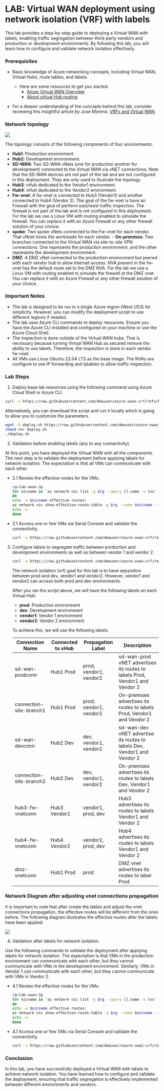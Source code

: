 # LAB: Virtual WAN deployment using network isolation (VRF) with labels

This lab provides a step-by-step guide to deploying a Virtual WAN with labels, enabling traffic segregation between third-party vendors and production or development environments. By following this lab, you will learn how to configure and validate network isolation effectively.

### Prerequisites

- Basic knowledge of Azure networking concepts, including Virtual WAN, Virtual Hubs, route tables, and labels.
    - Here are some resources to get you started:
      - [Azure Virtual WAN Overview](https://learn.microsoft.com/en-us/azure/virtual-wan/virtual-wan-about)
      - [About virtual Hub routing](https://learn.microsoft.com/en-us/azure/virtual-wan/about-virtual-hub-routing)

- For a deeper understanding of the concepts behind this lab, consider reviewing this insightful article by Jose Moreno: [VRFs and Virtual WAN](https://blog.cloudtrooper.net/2022/12/19/vrfs-and-virtual-wan/).

### Network topology

![](./media/diagram.png)

The topology consists of the following components of four environments:
- **Hub1**: Production environment.
- **Hub2**: Development environment.
- **SD-WAN**: Two SD-WAN vNets (one for production another for development) connected to the Virtual WAN via vNET connections. Note that the SD-WAN devices are not part of the lab and are not configured in this deployment. They are only used to illustrate the topology.
- **Hub3**: vHub dedicated to the Vendor1 environment.
- **Hub4**: vHub dedicated to the Vendor2 environment.
- **Fw-vnet**: A fw-vnet is connected to Hub3 (Vendor1) and another connected to Hub4 (Vendor 2). The goal of the fw-vnet is have an Firewall with the goal of perform east/west traffic inspection. The firewall is not part of the lab and is not configured in this deployment. For the lab we use a Linux VM with routing enabled to simulate the firewall. You can replace it with an Azure Firewall or any other firewall solution of your choice.
- **spoke**: Two spoke vNets connected to the Fw-vnet for each vendor. That vNnet hosts the workloads for each vendor. - **On-premises**: Two branches connected to the Virtual WAN via site-to-site VPN connections. One represents the production environment, and the other represents the development environment.
- **DMZ**: A DMZ vNet connected to the production environment but peered with each vendor hub to allow Internet access. NVA present in the fw-vnet has the default route set to the DMZ NVA. For the lab we use a Linux VM with routing enabled to simulate the firewall at the DMZ vnet. You can replace it with an Azure Firewall or any other firewall solution of your choice.

### Important Notes

- The lab is designed to be run in a single Azure region (West US3) for simplicity. However, you can modify the deployment script to use different regions if needed.
- The lab uses Azure CLI commands to deploy resources. Ensure you have the Azure CLI installed and configured on your machine or use the Azure Cloud Shell.
- The inspection is done outside of the Virtual WAN hubs. That is necessary because turning Virtual WAN Hub as secured remove the ability to use labels. Therefore, the inspection is done in each vendor fw-vnet.
- All VMs use Linux Ubuntu 22.04 LTS as the base image. The NVAs are configure to use IP forwarding and iptables to allow traffic inspection. 

### Lab Steps

1. Deploy base lab resources using the following command using Azure Cloud Shell or Azure CLI.

```bash
curl -s https://raw.githubusercontent.com/dmauser/azure-vwan-vrf/refs/heads/main/1deploy.sh | bash
```

Alternatively, you can download the script and run it locally which is going to allow you to customize the parameters.

```bash
wget -O deploy.sh https://raw.githubusercontent.com/dmauser/azure-vwan-vrf/refs/heads/main/1deploy.sh 
chmod +xr deploy.sh
./deploy.sh
```

2. Validation before enabling labels (any to any connectivity).

At this point, you have deployed the Virtual WAN with all the components. The next step is to validate the deployment before applying labels for network isolation. The expectation is that all VMs can communicate with each other.

 - 2.1 Review the effective routes for the VMs.
 
    ```bash
    rg=lab-vwan-3p 
    for nicname in `az network nic list -g $rg --query [].name -o tsv`
    do 
    echo -e $nicname effective routes:
    az network nic show-effective-route-table -g $rg --name $nicname --output table | grep -E "User|VirtualNetworkGateway"
    echo -e 
    done
    ```
 - 2.1 Access one or few VMs via Serial Console and validate the connectivity.
 
    ```bash
    curl -s https://raw.githubusercontent.com/dmauser/azure-vwan-vrf/refs/heads/main/scripts/netcurl.sh | bash
    ```

3. Configure labels to segregate traffic between production and development environments as well as between vendor 1 and vendor 2.

    ```bash
    curl -s https://raw.githubusercontent.com/dmauser/azure-vwan-vrf/refs/heads/main/2labelconfig.sh | bash
    ```

    The network isolation (vrf) goal for this lab is to have separation between prod and dev, vendor1 and vendor2. However, vendor1 and vendor2 can access both prod and dev environments.

    After you ran the script above, we will have the following labels on each Virtual Hub:
    - **prod**: Production environment
    - **dev**: Development environment
    - **vendor1**: Vendor 1 environment
    - **vendor2**: Vendor 2 environment

    To achieve this, we will use the following labels:
    
    | Connection Name | Connected to vHub | Propagation Label | Description |
    |-----------------|-------------------|-------------------|-------------|
    | sd-wan-prodconn | Hub1 Prod | prod, vendor1, vendor2 | sd-wan-prod vNET advertises its routes to labels Prod, Vendor1 and Vendor 2 |
    | connection-site-branch1 | Hub1 Prod | prod, vendor1, vendor2 | On-premises advertises its routes to labels Prod, Vendor1 and Vendor 2 |
    | sd-wan-devconn | Hub2 Dev | dev, vendor1, vendor2 | sd-wan-dev vNET advertise its routes to labels Dev, Vendor1 and Vendor 2 |
    | connection-site-branch2 | Hub2 Dev | dev, vendor1, vendor2 | On-premises advertises its routes to labels Dev, Vendor1 and Vendor 2 |
    | hub3-fw-vnetconn | Hub3 Vendor1 | vendor1, prod, dev | Hub3 advertises its routes to labels Vendor1 and Vendor 2 |
    | hub4-fw-vnetconn | Hub4 Vendor2 | vendor2, prod, dev | Hub4 advertises its routes to labels Vendor1 and Vendor 2 |
    | dmz-vnetconn | Hub1 Prod | prod | DMZ vnet advertises its routes to label Prod |

### Network Diagram after adjusting vnet connections propagation

It is important to note that after create the lables and adjust the vnet connections propagation, the effective routes will be different from the ones before. The following diagram illustrates the effective routes after the labels have been applied:

![](/media/diagram-label.png)

4. Validation after labels for network isolation.

Use the following commands to validate the deployment after applying labels for network isolation. The expectation is that VMs in the production environment can communicate with each other, but they cannot communicate with VMs in the development environment. Similarly, VMs in Vendor 1 can communicate with each other, but they cannot communicate with VMs in Vendor 2.

 - 4.1 Review the effective routes for the VMs.
 
    ```bash
    rg=lab-vwan-3p 
    for nicname in `az network nic list -g $rg --query [].name -o tsv`
    do 
    echo -e $nicname effective routes:
    az network nic show-effective-route-table -g $rg --name $nicname --output table | grep -E "User|VirtualNetworkGateway"
    echo -e 
    done
    ```
 - 4.1 Access one or few VMs via Serial Console and validate the connectivity.
 
    ```bash
    curl -s https://raw.githubusercontent.com/dmauser/azure-vwan-vrf/refs/heads/main/scripts/netcurl.sh | bash
    ```

### Conclusion

In this lab, you have successfully deployed a Virtual WAN with labels to achieve network isolation. You have learned how to configure and validate the deployment, ensuring that traffic segregation is effectively implemented between different environments and vendors.